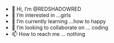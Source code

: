 - 👋 Hi, I’m @REDSHADOWRED
- 👀 I’m interested in ...girls
- 🌱 I’m currently learning ...how to happy
- 💞️ I’m looking to collaborate on ... coding
- 📫 How to reach me ... nothing

<!---
REDSHADOWRED/REDSHADOWRED is a ✨ special ✨ repository because its `README.md` (this file) appears on your GitHub profile.
You can click the Preview link to take a look at your changes.
--->
